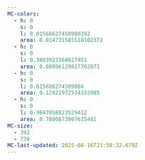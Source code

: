 ```yaml
---
MC-colors:
  - h: 0
    s: 0
    l: 0.01568627450980392
    area: 0.014731585518102372
  - h: 0
    s: 0
    l: 0.3803921568627451
    area: 0.08096129837702871
  - h: 0
    s: 0
    l: 0.615686274509804
    area: 0.12421972534332085
  - h: 0
    s: 0
    l: 0.9647058823529412
    area: 0.7800873907615481
MC-size:
  - 392
  - 778
MC-last-updated: 2025-08-16T21:58:32.679Z
---
```

